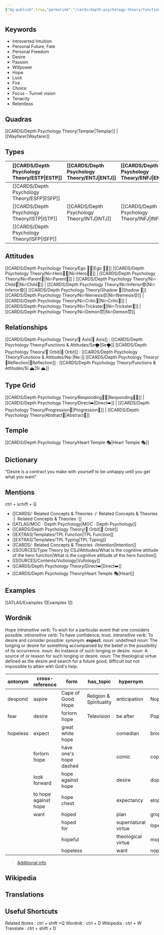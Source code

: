 ```yaml
---
{"dg-publish":true,"permalink":"/cards/depth-psychology-theory/functions-and-attitudes/ni/","noteIcon":"","created":"2022-12-27T21:20:33.776+01:00","updated":"2023-04-20T21:07:48.597+02:00"}
---
```



## Keywords
- Introverted Intuition 
- Personal Future, Fate
- Personal Freedom 
- Desire
- Passion
- Willpower
- Hope
- Luck
- Fire
- Choice
- Focus - Tunnel vision
- Tenacity
- Relentless

## Quadras
[[CARDS/Depth Psychology Theory/Templar\|Templar]] | [[Wayfarer\|Wayfarer]] 

## Types 

|        |  [[CARDS/Depth Psychology Theory/ESTP\|ESTP]]  |  [[CARDS/Depth Psychology Theory/ENTJ\|ENTJ]]      | [[CARDS/Depth Psychology Theory/ENFJ\|ENFJ]]&nbsp; |
|:---------------|:-----------|:---------------|:---------------|
|        | [[CARDS/Depth Psychology Theory/ESFP\|ESFP]]   |            |            |
|        |  [[CARDS/Depth Psychology Theory/ISTP\|ISTP]]  |  [[CARDS/Depth Psychology Theory/INTJ\|INTJ]]      | [[CARDS/Depth Psychology Theory/INFJ\|INFJ]]       |
|        |  [[CARDS/Depth Psychology Theory/ISFP\|ISFP]]  |            |            |  

## Attitudes
[[CARDS/Depth Psychology Theory/Ego 🙋‍♂️\|Ego 🙋‍♂️]]
[[CARDS/Depth Psychology Theory/Ni🔥Hero🦸‍♂️\|Ni🔥Hero🦸‍♂️]] | [[CARDS/Depth Psychology Theory/Ni🔥Parent🤨\|Ni🔥Parent🤨]] | [[CARDS/Depth Psychology Theory/Ni🔥Child🧒\|Ni🔥Child🧒]] | [[CARDS/Depth Psychology Theory/Ni🔥Inferior😨\|Ni🔥Inferior😨]]
[[CARDS/Depth Psychology Theory/Shadow 👤\|Shadow 👤]] 
[[CARDS/Depth Psychology Theory/Ni🔥Nemesis😟\|Ni🔥Nemesis😟]] | [[CARDS/Depth Psychology Theory/Ni🔥Critic🤔\|Ni🔥Critic🤔]] | [[CARDS/Depth Psychology Theory/Ni🔥Trickster🤡\|Ni🔥Trickster🤡]] | [[CARDS/Depth Psychology Theory/Ni🔥Demon😈\|Ni🔥Demon😈]]

## Relationships 
[[CARDS/Depth Psychology Theory/🧲 Axis\|🧲 Axis]] : [[CARDS/Depth Psychology Theory/Functions & Attitudes/Se🌪️\|Se🌪️]]
[[CARDS/Depth Psychology Theory/🔄 Orbit\|🔄 Orbit]] : [[CARDS/Depth Psychology Theory/Functions & Attitudes/Ne💧\|Ne💧]]
[[CARDS/Depth Psychology Theory/🔀Reflection\|🔀Reflection]]  : [[CARDS/Depth Psychology Theory/Functions & Attitudes/Si 🏔️\|Si 🏔️]]

## Type Grid 
[[CARDS/Depth Psychology Theory/Responding🧘‍♂️\|Responding🧘‍♂️]] | [[CARDS/Depth Psychology Theory/Direct➡️\|Direct➡️]] | [[CARDS/Depth Psychology Theory/Progression🧗\|Progression🧗]] | [[CARDS/Depth Psychology Theory/Abstract💭\|Abstract💭]] 

## Temple 
[[CARDS/Depth Psychology Theory/Heart Temple 🎭\|Heart Temple 🎭]]

## Dictionary
"Desire is a contract you make with yourself to be unhappy until you get what you want"

## Mentions 
ctrl + schift + Q
- [[CARDS/· Related Concepts & Theories ·/· Related Concepts & Theories ·\|· Related Concepts & Theories ·]]
- [[ATLAS/MOC · Depth Psychology\|MOC · Depth Psychology]]
- [[CARDS/Depth Psychology Theory/🔄 Orbit\|🔄 Orbit]]
- [[EXTRAS/Templates/TPL Function\|TPL Function]]
- [[EXTRAS/Templates/TPL Typing\|TPL Typing]]
- [[CARDS/· Related Concepts & Theories ·/Intention\|Intention]]
- [[SOURCES/Type Theory by CSJ/Attitudes/What is the cognitive attitude of the hero function\|What is the cognitive attitude of the hero function]]
- [[SOURCES/Contents/Vultology\|Vultology]]
- [[CARDS/Depth Psychology Theory/Direct➡️\|Direct➡️]]
- [[CARDS/Depth Psychology Theory/Heart Temple 🎭\|Heart]]

## Examples 
[[ATLAS/Examples 1\|Examples 1]] 


## Wordnik

Hope
*intransitive verb*: To wish for a particular event that one considers possible.
*intransitive verb*: To have confidence; trust.
*intransitive verb*: To desire and consider possible: <i>synonym</i>: <strong> expect</strong>.
*noun*: undefined
*noun*: The longing or desire for something accompanied by the belief in the possibility of its occurrence.
*noun*: An instance of such longing or desire.
*noun*: A source of or reason for such longing or desire.
*noun*: The theological virtue defined as the desire and search for a future good, difficult but not impossible to attain with God's help.

| antonym |cross-reference |form |has_topic |hypernym |rhyme |same-context |synonym |verb-form |
| --- | --- | --- | --- | --- | --- | --- | --- | --- |
| despond | aspire | Cape of Good Hope | Religion & Spirituality | anticipation | Nope | ______i | acceptation | hoped |
| fear | desire | forlorn hope | Television | be after | Pope | address | acception | hopes |
| hopeless | expect | great white hope |  | comedian | bronchoscope | am | ache for | hoping |
|  | forlorn hope | have one's hope dashed |  | comic | cope | chamber | acquiescence |  |
|  | look forward | hope against hope |  | desire | dope | checkerboard | ambition |  |
|  | to hope against hope | hope chest |  | expectancy | elope | danger | anticipate |  |
|  | want | hoped |  | plan | grope | delight | anticipate |  |
|  |  | hoped for |  | supernatural virtue | lope | desire | anticipation |  |
|  |  | hopeful |  | theological virtue | mope | emotion | anticipation |  |
|  |  | hopeless |  | want | nope | expectation | approach |  |

> [Additional info](https://www.wordnik.com/words/hope)

## Wikipedia 


## Translations 


## Useful Shortcuts
Related Notes : ctrl + shift +Q
Wordnik : ctrl + D
Wikipedia : ctrl + W
Translate : ctrl + shift + D 